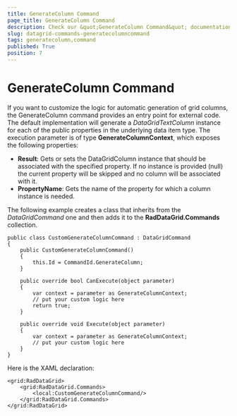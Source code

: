 ```yaml
---
title: GenerateColumn Command
page_title: GenerateColumn Command
description: Check our &quot;GenerateColumn Command&quot; documentation article for RadDataGrid for UWP control.
slug: datagrid-commands-generatecolumncommand
tags: generatecolumn,command
published: True
position: 7
---
```


# GenerateColumn Command


If you want to customize the logic for automatic generation of grid columns, the GenerateColumn command provides an entry point for external code. The default implementation will generate a *DataGridTextColumn* instance for each of the public properties in the underlying data item type. The execution parameter is of type **GenerateColumnContext**, which exposes the following properties:

* **Result**: Gets or sets the DataGridColumn instance that should be associated with the specified property.
If no instance is provided (null) the current property will be skipped and no column will be associated with it.
* **PropertyName**: Gets the name of the property for which a column instance is needed.

The following example creates a class that inherits from the *DataGridCommand* one and then adds it to the **RadDataGrid.Commands** collection.

	public class CustomGenerateColumnCommand : DataGridCommand
	{
	    public CustomGenerateColumnCommand()
	    {
	        this.Id = CommandId.GenerateColumn;
	    }
	
	    public override bool CanExecute(object parameter)
	    {
	        var context = parameter as GenerateColumnContext;
	        // put your custom logic here
	        return true;
	    }
	
	    public override void Execute(object parameter)
	    {
	        var context = parameter as GenerateColumnContext;
	        // put your custom logic here               
	    }
	}

Here is the XAML declaration:

	<grid:RadDataGrid>
	    <grid:RadDataGrid.Commands>
	        <local:CustomGenerateColumnCommand/>
	    </grid:RadDataGrid.Commands>
	</grid:RadDataGrid>